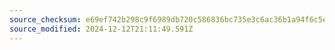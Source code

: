 ```yaml
---
source_checksum: e69ef742b298c9f6989db720c586836bc735e3c6ac36b1a94f6c5e95c4c5305f
source_modified: 2024-12-12T21:11:49.591Z
---
```


